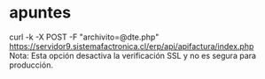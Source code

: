 # apuntes

curl -k -X POST -F "archivito=@dte.php"  https://servidor9.sistemafactronica.cl/erp/api/apifactura/index.php  
Nota: Esta opción desactiva la verificación SSL y no es segura para producción.

